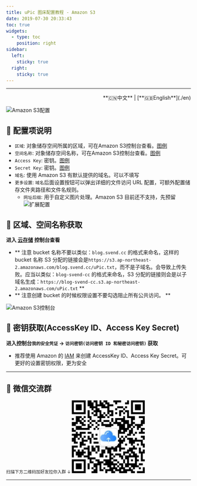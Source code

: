 ```yaml
---
title: uPic 图床配置教程 - Amazon S3
date: 2019-07-30 20:33:43
toc: true
widgets:
  - type: toc
    position: right
sidebar:
  left:
    sticky: true
  right:
    sticky: true
---
```


<hr><!-- i18n --><div align="right">**🇨🇳中文** | [**🇬🇧English**](./en)</div><!-- i18n -->

![Amazon S3配置](https://gitee.com/gee1k/oss/raw/master/tutorials/amazon_s3-host.png)

## 📝 配置项说明

- `区域`: 对象储存空间所属的区域，可在Amazon S3控制台查看。[图例](#🧰-区域、空间名称获取)
- `空间名称`: 对象储存空间名称，可在Amazon S3控制台查看。[图例](#🧰-区域、空间名称获取)
- `Access Key`: 密钥。[图例](#🔑-密钥获取-AccessKey-ID、Access-Key-Secret)
- `Secret Key`: 密钥。[图例](#🔑-密钥获取-AccessKey-ID、Access-Key-Secret)
- `域名`: 使用 Amazon S3 有默认提供的域名。可以不填写
- `更多设置`: `域名`后面设置按钮可以弹出详细的文件访问 URL 配置，可额外配置储存文件夹路径和文件名规则。
  - `网址后缀`: 用于自定义图片处理。Amazon S3 目前还不支持，先预留
  ![扩展配置](https://gitee.com/gee1k/oss/raw/master/tutorials/amazon_s3-host-extension.png)

## 🧰 区域、空间名称获取

**进入 [云存储](https://s3.console.aws.amazon.com/s3) 控制台查看**
- ** 注意 bucket 名称不要以类似：`blog.svend.cc` 的格式来命名，这样的 bucket 名称 S3 分配的链接会是`https://s3.ap-northeast-2.amazonaws.com/blog.svend.cc/uPic.txt`，而不是子域名。会导致上传失败。应当以类似：`blog-svend-cc` 的格式来命名，S3 分配的链接则会是以子域名生成：`https://blog-svend-cc.s3.ap-northeast-2.amazonaws.com/uPic.txt` **
- ** 注意创建 bucket 的时候权限设置不要勾选阻止所有公共访问。 **

![Amazon S3控制台](https://gitee.com/gee1k/oss/raw/master/tutorials/amazon_s3-info.png)

## 🔑 密钥获取(AccessKey ID、Access Key Secret)

**进入控制台`我的安全凭证` -> `访问密钥(访问密钥 ID 和秘密访问密钥)` 获取**
- 推荐使用 Amazon 的 [IAM](https://docs.aws.amazon.com/zh_cn/IAM/latest/UserGuide/introduction.html) 来创建 AccessKey ID、Access Key Secret。可更好的设置密钥权限，更为安全

<hr>

## 💌 微信交流群
  <small>扫描下方二维码加好友拉你入群 ↓ </small>
	<img src="https://raw.githubusercontent.com/gee1k/oss/master/personal/geee1k.JPG" height="200" style="height:200px">

<hr>
